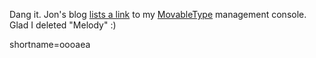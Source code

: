 <p>Dang it.  Jon's blog <a href="http://radio.weblogs.com/0100887/2002/05/12.html#a234">lists a link</a> to my <a href="http://www.decafbad.com/twiki/bin/view/Main/MovableType">MovableType</a> management console.  Glad I deleted "Melody"  :)</p>
<!--more-->
shortname=oooaea
